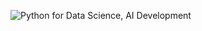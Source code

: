 ![Python for Data Science, AI   Development](https://user-images.githubusercontent.com/106895471/211177277-47624957-5d14-4293-a9e8-247fbde8d55e.png)

